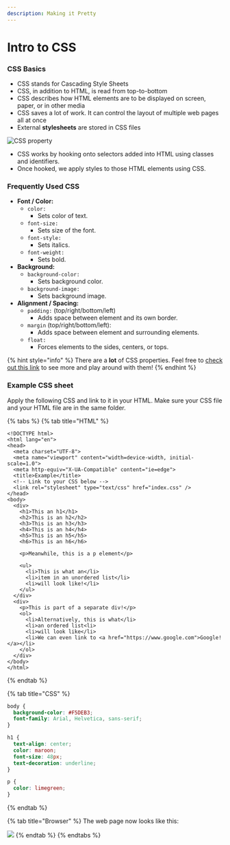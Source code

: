 ```yaml
---
description: Making it Pretty
---
```


# Intro to CSS

### CSS Basics

* CSS stands for Cascading Style Sheets
* CSS, in addition to HTML, is read from top-to-bottom
* CSS describes how HTML elements are to be displayed on screen, paper, or in other media
* CSS saves a lot of work. It can control the layout of multiple web pages all at once
* External **stylesheets** are stored in CSS files

![CSS property](https://lh5.googleusercontent.com/KOiTs8PtvT82KvnNTxdVAC5sn8uBNzco2cPkrHu8JBFIkIokCAZkWbKRMqvSqeJFdDoQpttOTPxqwMId4md9Ro1DUcmoc-9MoJFcTR0h8StxZPnezV6ey-4nnCJyGkgGDQQW49FlHH0)

* CSS works by hooking onto selectors added into HTML using classes and identifiers.
* Once hooked, we apply styles to those HTML elements using CSS.

### Frequently Used CSS

* **Font / Color:**
  * `color:`
    * Sets color of text.
  * `font-size:`
    * Sets size of the font.
  * `font-style:`
    * Sets italics.
  * `font-weight:`
    * Sets bold.
* **Background:** 
  * `background-color:`
    * Sets background color.
  * `background-image:`
    * Sets background image.
* **Alignment / Spacing:**
  * `padding:` \(top/right/bottom/left\)
    * Adds space between element and its own border.
  * `margin` \(top/right/bottom/left\):
    * Adds space between element and surrounding elements.
  * `float:`
    * Forces elements to the sides, centers, or tops.

{% hint style="info" %}
There are a **lot** of CSS properties. Feel free to [check out this link](https://developer.mozilla.org/en-US/docs/Web/CSS/Reference) to see more and play around with them!
{% endhint %}

### Example CSS sheet

Apply the following CSS and link to it in your HTML. Make sure your CSS file and your HTML file are in the same folder.

{% tabs %}
{% tab title="HTML" %}
```markup
<!DOCTYPE html>
<html lang="en">
<head>
  <meta charset="UTF-8">
  <meta name="viewport" content="width=device-width, initial-scale=1.0">
  <meta http-equiv="X-UA-Compatible" content="ie=edge">
  <title>Example</title>
  <!-- Link to your CSS below -->
  <link rel="stylesheet" type="text/css" href="index.css" />
</head>
<body>
  <div>
    <h1>This an h1</h1>
    <h2>This is an h2</h2>
    <h3>This is an h3</h3>
    <h4>This is an h4</h4>
    <h5>This is an h5</h5>
    <h6>This is an h6</h6>

    <p>Meanwhile, this is a p element</p>

    <ul>
      <li>This is what an</li>
      <li>item in an unordered list</li>
      <li>will look like!</li>
    </ul>
  </div>
  <div>
    <p>This is part of a separate div!</p>
    <ol>
      <li>Alternatively, this is what</li>
      <li>an ordered list<li>
      <li>will look like</li>
      <li>We can even link to <a href="https://www.google.com">Google!</a></li>
    </ol>
  </div>
</body>
</html>
```
{% endtab %}

{% tab title="CSS" %}
```css
body {
  background-color: #F5DEB3;
  font-family: Arial, Helvetica, sans-serif;
}

h1 {
  text-align: center;
  color: maroon;
  font-size: 48px;
  text-decoration: underline;
}

p {
  color: limegreen;
}
```
{% endtab %}

{% tab title="Browser" %}
The web page now looks like this:

![](../../../.gitbook/assets/image%20%28105%29.png)
{% endtab %}
{% endtabs %}



